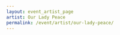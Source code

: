 ```yaml
---
layout: event_artist_page
artist: Our Lady Peace
permalink: /event/artist/our-lady-peace/
---
```



